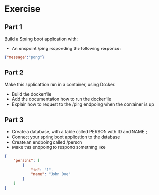 Exercise
==

## Part 1

Build a Spring boot application with:
- An endpoint /ping responding the following response:

```json
{"message":"pong"}
```


## Part 2 

Make this applicattion run in a container, using Docker.

- Build the dockerfile
- Add the documentation how to run the dockerfile
- Explain how to request to the /ping endpoing when the container is up


## Part 3

- Create a database, with a table called PERSON with ID and NAME ;
- Connect your spring boot application to the database
- Create an endpoing called /person
- Make this endpoing to respond something like:
```json
{
    "persons": [
        {
            "id": "1",
            "name": "John Doe"
        }
    ]
}
